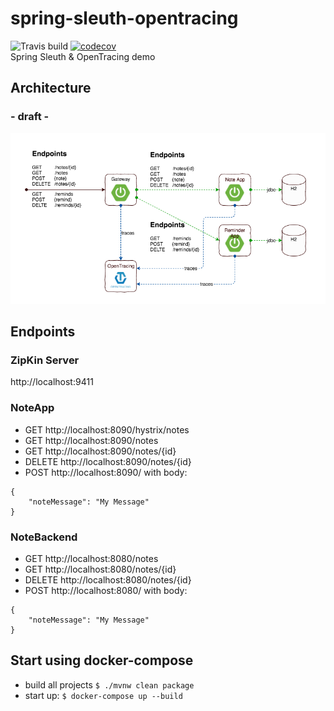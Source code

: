 # spring-sleuth-opentracing 
![Travis build](https://travis-ci.org/MrBW/spring-sleuth-opentracing.svg?branch=master) [![codecov](https://codecov.io/gh/MrBW/spring-sleuth-opentracing/branch/master/graph/badge.svg)](https://codecov.io/gh/MrBW/spring-sleuth-opentracing)<br>
Spring Sleuth &amp; OpenTracing demo

## Architecture
### - draft -
![Architecture](/docs/NoteApp.png)

## Endpoints
### ZipKin Server
http://localhost:9411

### NoteApp
- GET http://localhost:8090/hystrix/notes
- GET http://localhost:8090/notes
- GET http://localhost:8090/notes/{id}
- DELETE http://localhost:8090/notes/{id}
- POST http://localhost:8090/
with body:
```
{
    "noteMessage": "My Message"
}
```

### NoteBackend
- GET http://localhost:8080/notes
- GET http://localhost:8080/notes/{id}
- DELETE http://localhost:8080/notes/{id}
- POST http://localhost:8080/
with body:
```
{
    "noteMessage": "My Message"
}
```

## Start using docker-compose
* build all projects ```$ ./mvnw clean package```
* start up: ```$ docker-compose up --build```
